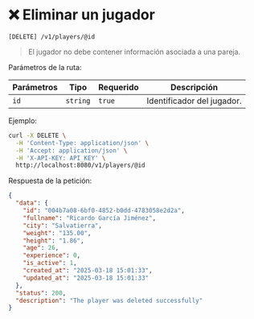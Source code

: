 # ❌ Eliminar un jugador

```
[DELETE] /v1/players/@id
```

> El jugador no debe contener información asociada a una pareja.

Parámetros de la ruta:

| Parámetros | Tipo | Requerido | Descripción |
| ---------- | ---- | --------- | ----------- |
| `id` | `string` | `true` | Identificador del jugador. |

Ejemplo:

```bash
curl -X DELETE \
  -H 'Content-Type: application/json' \
  -H 'Accept: application/json' \
  -H 'X-API-KEY: API_KEY' \
  http://localhost:8080/v1/players/@id
```

Respuesta de la petición:

```json
{
  "data": {
    "id": "004b7a08-6bf0-4852-b0dd-4783058e2d2a",
    "fullname": "Ricardo García Jiménez",
    "city": "Salvatierra",
    "weight": "135.00",
    "height": "1.86",
    "age": 26,
    "experience": 0,
    "is_active": 1,
    "created_at": "2025-03-18 15:01:33",
    "updated_at": "2025-03-18 15:01:33"
  },
  "status": 200,
  "description": "The player was deleted successfully"
}
```
